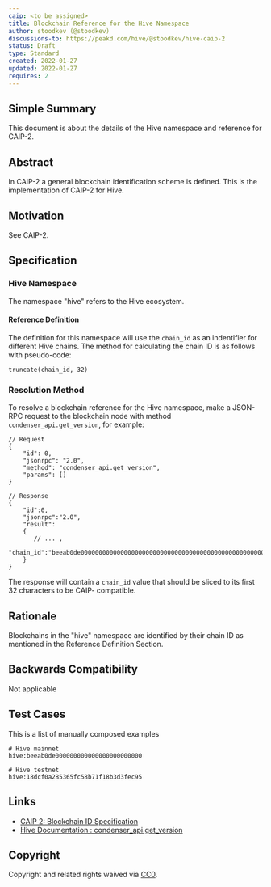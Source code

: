 ```yaml
---
caip: <to be assigned>
title: Blockchain Reference for the Hive Namespace
author: stoodkev (@stoodkev)
discussions-to: https://peakd.com/hive/@stoodkev/hive-caip-2
status: Draft
type: Standard
created: 2022-01-27
updated: 2022-01-27
requires: 2
---
```


## Simple Summary

This document is about the details of the Hive namespace and reference for CAIP-2.

## Abstract

In CAIP-2 a general blockchain identification scheme is defined. This is the implementation of CAIP-2 for Hive.

## Motivation

See CAIP-2.

## Specification

### Hive Namespace

The namespace "hive" refers to the Hive ecosystem.

#### Reference Definition

The definition for this namespace will use the `chain_id` as an indentifier for different Hive chains.
The method for calculating the chain ID is as follows with pseudo-code:

```
truncate(chain_id, 32)
```

### Resolution Method

To resolve a blockchain reference for the Hive namespace, make a JSON-RPC request to the blockchain node with method `condenser_api.get_version`, for example:

```jsonc
// Request
{
    "id": 0,
    "jsonrpc": "2.0",
    "method": "condenser_api.get_version",
    "params": []
}

// Response
{
    "id":0,
    "jsonrpc":"2.0",
    "result":
    {
       // ... ,
        "chain_id":"beeab0de00000000000000000000000000000000000000000000000000000000"
    }
}
```

The response will contain a `chain_id` value that should be sliced to its first 32 characters to be CAIP-<to be assigned> compatible.

## Rationale

Blockchains in the "hive" namespace are identified by their chain ID as mentioned in the Reference Definition Section.

## Backwards Compatibility

Not applicable

## Test Cases

This is a list of manually composed examples

```
# Hive mainnet
hive:beeab0de000000000000000000000000

# Hive testnet
hive:18dcf0a285365fc58b71f18b3d3fec95
```

## Links

- [CAIP 2: Blockchain ID Specification](https://github.com/ChainAgnostic/CAIPs/blob/dbaa80c465d5c6cea5c65d95f14223b44f806f69/CAIPs/caip-2.md)
- [Hive Documentation : condenser_api.get_version](https://developers.hive.io/apidefinitions/#condenser_api.get_version)

## Copyright

Copyright and related rights waived via [CC0](https://creativecommons.org/publicdomain/zero/1.0/).
